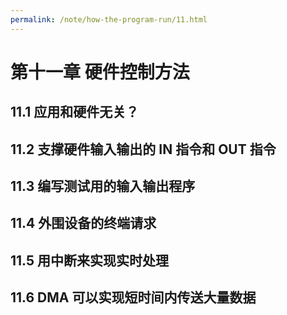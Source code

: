 ```yaml
---
permalink: /note/how-the-program-run/11.html
---
```


# 第十一章 硬件控制方法

## 11.1 应用和硬件无关？

## 11.2 支撑硬件输入输出的 IN 指令和 OUT 指令

## 11.3 编写测试用的输入输出程序

## 11.4 外围设备的终端请求

## 11.5 用中断来实现实时处理

## 11.6 DMA 可以实现短时间内传送大量数据

